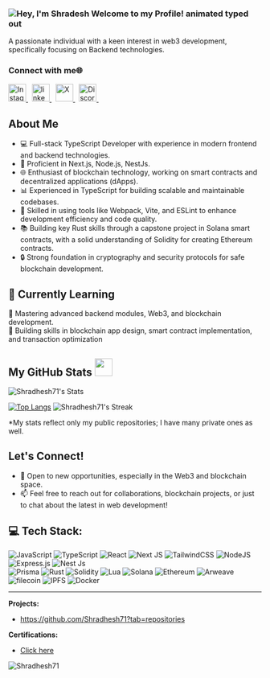 ### <img src="https://readme-typing-svg.demolab.com?font=Operator+Mono&size=37&duration=2800&pause=2000&color=FAFAFA&center=true&vCenter=true&width=995&height=50&lines=&nbsp;&nbsp;+Hey%2C+I'm+Shradhesh+Welcome+to+my+Github+Profile!" align="middle" alt="Hey, I'm Shradesh Welcome to my Profile! animated typed out">

A passionate individual with a keen interest in web3 development, specifically focusing on Backend technologies.

### Connect with me🌐
<div align="left">
  <a href="https://www.instagram.com/shradesh_jain71/" target="_blank">
    <img src="https://img.shields.io/static/v1?message=Instagram&logo=instagram&label=&color=E4405F&logoColor=white&labelColor=&style=for-the-badge" height="35" alt="Instagram"/>
  </a> &nbsp;
  <a href="[https://www.linkedin.com/in/shradesh-jain-147730265/](https://www.linkedin.com/in/shradesh-jain-147730265/)" target="_blank">
    <img src="https://img.shields.io/static/v1?message=LinkedIn&logo=linkedin&label=&color=0077B5&logoColor=white&labelColor=&style=for-the-badge" height="35" alt="linkedin"/>
  </a> &nbsp;
  <a href="[https://x.com/Shradeshjain835](https://x.com/Shradeshjain835)" target="_blank">
    <img src="https://img.shields.io/static/v1?message=twitter&logo=x&label=&color=black&logoColor=white&labelColor=&style=for-the-badge" height="35" alt="X"/>
  </a> &nbsp;
 <a href="[https://discord.com/invite/mUwy5MJc](https://discord.com/invite/mUwy5MJc)" target="_blank">
    <img src="https://img.shields.io/static/v1?message=Discord&logo=discord&label=&color=5865F2&logoColor=white&labelColor=&style=for-the-badge" height="35" alt="Discord"  />
  </a> &nbsp;
</div>

## About Me
- 💻 Full-stack TypeScript Developer with experience in modern frontend and backend technologies.
- 🚀 Proficient in Next.js, Node.js, NestJs.
- 🌐 Enthusiast of blockchain technology, working on smart contracts and decentralized applications (dApps).
- 📊 Experienced in TypeScript for building scalable and maintainable codebases.
- 🔧 Skilled in using tools like Webpack, Vite, and ESLint to enhance development efficiency and code quality.
- 📚 Building key Rust skills through a capstone project in Solana smart contracts, with a solid understanding of Solidity for creating Ethereum contracts.
- 🔒 Strong foundation in cryptography and security protocols for safe blockchain development.


## 🌱 Currently Learning
🚀 Mastering advanced backend modules, Web3, and blockchain development. <br/>
📜 Building skills in blockchain app design, smart contract implementation, and transaction optimization

 ##  My GitHub Stats <img src = "https://i.pinimg.com/originals/65/c4/f4/65c4f452571be1261e9c623f7da488ac.gif" width = 35px> 

<p align="center">

![Shradhesh71's Stats](https://github-readme-stats.vercel.app/api?username=Shradhesh71&theme=vue-dark&show_icons=true&&count_private=true)
 
[![Top Langs](https://github-readme-stats.vercel.app/api/top-langs/?username=Shradhesh71&layout=compact&theme=tokyonight)](https://github.com/anuraghazra/github-readme-stats)
![Shradhesh71's Streak](https://github-readme-streak-stats.herokuapp.com/?user=Shradhesh71&theme=vue-dark)

*My stats reflect only my public repositories; I have many private ones as well.
	
</details>
</p>

## Let's Connect!
- 🌟 Open to new opportunities, especially in the Web3 and blockchain space.
- 📫 Feel free to reach out for collaborations, blockchain projects, or just to chat about the latest in web development!

  
## 💻 Tech Stack:
![JavaScript](https://img.shields.io/badge/javascript-%23323330.svg?style=for-the-badge&logo=javascript&logoColor=%23F7DF1E) 
![TypeScript](https://img.shields.io/badge/typescript-%23007ACC.svg?style=for-the-badge&logo=typescript&logoColor=white) 
![React](https://img.shields.io/badge/react-%2320232a.svg?style=for-the-badge&logo=react&logoColor=%2361DAFB) 
![Next JS](https://img.shields.io/badge/Next-black?style=for-the-badge&logo=next.js&logoColor=white) 
![TailwindCSS](https://img.shields.io/badge/tailwindcss-%2338B2AC.svg?style=for-the-badge&logo=tailwind-css&logoColor=white) 
![NodeJS](https://img.shields.io/badge/node.js-6DA55F?style=for-the-badge&logo=node.js&logoColor=white) 
![Express.js](https://img.shields.io/badge/express.js-%23404d59.svg?style=for-the-badge&logo=express&logoColor=%2361DAFB) 
![Nest Js](https://img.shields.io/badge/Nest-%23000000.svg?style=for-the-badge&logo=nestjs&logoColor=red)  
![Prisma](https://img.shields.io/badge/Prisma-%23000000.svg?style=for-the-badge&logo=prisma&logoColor=purple) 
![Rust](https://img.shields.io/badge/rust-%23000000.svg?style=for-the-badge&logo=rust&logoColor=white)
![Solidity](https://img.shields.io/badge/Solidity-%23007BCC.svg?style=for-the-badge&logo=solidity&logoColor=white) 
![Lua](https://img.shields.io/badge/lua-%23000000.svg?style=for-the-badge&logo=lua&logoColor=white) 
![Solana](https://img.shields.io/badge/Solana-%23000000.svg?style=for-the-badge&logo=Solana&logoColor=blue) 
![Ethereum](https://img.shields.io/badge/Ethereum-%23000000.svg?style=for-the-badge&logo=ethereum&logoColor=white) 
![Arweave](https://img.shields.io/badge/Arweave-%23000000.svg?style=for-the-badge&logo=arweave&logoColor=white) 
![filecoin](https://img.shields.io/badge/filecoin-%23000000.svg?style=for-the-badge&logo=filecoin&logoColor=white) 
![IPFS](https://img.shields.io/badge/IPFS-%23000000.svg?style=for-the-badge&logo=IPFS&logoColor=white) 
![Docker](https://img.shields.io/badge/Docker-%23000000.svg?style=for-the-badge&logo=docker&logoColor=blue) 


---
**Projects:**
- https://github.com/Shradhesh71?tab=repositories

**Certifications:**
- [Click here](https://www.linkedin.com/in/shradesh-jodawat-147730265/details/certifications/)

<!---
**Contribution Stats:**
![Your GitHub stats](https://github-readme-stats.vercel.app/api?username=Shradhesh71&show_icons=true&theme=radical)  --->

<p align="left">
  <img src="https://komarev.com/ghpvc/?username=Shradhesh71&label=Profile%20views&color=0e75b6&style=flat" alt="Shradhesh71" />
</p>

<!---
Shradhesh71/Shradhesh71 is a ✨ special ✨ repository because its `README.md` (this file) appears on your GitHub profile.
You can click the Preview link to take a look at your changes.
--->

